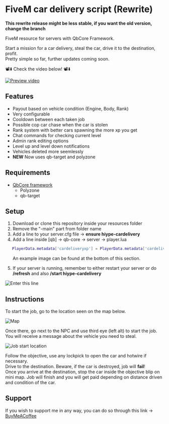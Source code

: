 # FiveM car delivery script (Rewrite)
**This rewrite release might be less stable, if you want the old version, change the branch**

FiveM resource for servers with QbCore Framework.

Start a mission for a car delivery, steal the car, drive it to the destination, profit.<br>
Pretty simple so far, further updates coming soon.

📽️⬇️ Check the video below! 📽️⬇️

[![Preview video](https://i.imgur.com/gJTgDYv.jpg)](http://www.youtube.com/watch?v=MU_RDg1ahBc "FiveM QBCore Car Delivery FREE Script")

## Features

- Payout based on vehicle condition (Engine, Body, Rank)
- Very configurable
- Cooldown between each taken job
- Possible cop car chase when the car is stolen
- Rank system with better cars spawning the more xp you get
- Chat commands for checking current level
- Admin rank editing options
- Level up and level down notifications
- Vehicles deleted more seemlessly
- **NEW** Now uses qb-target and polyzone

## Requirements

- [QbCore framework](https://github.com/qbcore-framework)
  - Polyzone
  - qb-target

## Setup

1. Download or clone this repository inside your resources folder
2. Remove the "-main" part from folder name
3. Add a line to your server.cfg file -> **ensure hiype-cardelivery**
4. Add a line inside [qb] -> qb-core -> server -> player.lua

```lua
   PlayerData.metadata['cardeliveryxp'] = PlayerData.metadata['cardeliveryxp'] or 0
```

&nbsp;&nbsp;&nbsp;&nbsp;&nbsp;&nbsp;An example image can be found at the bottom of this section.<br>

5. If your server is running, remember to either restart your server or do **/refresh** and also **/start hiype-cardelivery**

![Enter this line](https://i.imgur.com/hae5hLd.png)

## Instructions

To start the job, go to the location seen on the map below.

![Map](https://i.imgur.com/4xeQvGS.png)

Once there, go next to the NPC and use third eye (left alt) to start the job. You will receive a message about the vehicle you need to steal.

![Job start location](https://i.imgur.com/b4coTdR.png)

Follow the objective, use any lockpick to open the car and hotwire if necessary.<br>
Drive to the destination. Beware, if the car is destroyed, job will **fail**!<br>
Once you arrive at the destination, stop the car inside the objective blip on mini map. Job will finish and you will get paid depending on distance driven and condition of the car.

## Support

If you wish to support me in any way, you can do so through this link -> [BuyMeACoffee](https://www.buymeacoffee.com/hiype)<br>
